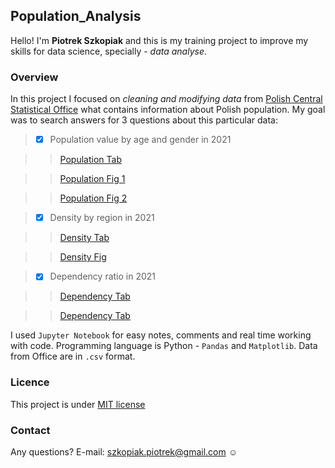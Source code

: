 ## Population_Analysis

Hello! I'm **Piotrek Szkopiak** and this is my training project to improve my skills for data science, specially - _data analyse_.

### Overview

In this project I focused on _cleaning and modifying data_ from [Polish Central Statistical Office](https://stat.gov.pl) what contains information about Polish population. My goal was to search answers for 3 questions about this particular data:

> - [x] Population value by age and gender in 2021

>> [Population Tab](https://github.com/szkopiakP/Population_Analysis/blob/main/Population_1.png)

>> [Population Fig 1](https://github.com/szkopiakP/Population_Analysis/blob/main/Population_2.png)

>> [Population Fig 2](https://github.com/szkopiakP/Population_Analysis/blob/main/Population_3.png)

> - [x] Density by region in 2021

>> [Density Tab](https://github.com/szkopiakP/Population_Analysis/blob/main/Density_1.png)

>> [Density Fig](https://github.com/szkopiakP/Population_Analysis/blob/main/Density_2.png)

> - [x] Dependency ratio in 2021

>> [Dependency Tab](https://github.com/szkopiakP/Population_Analysis/blob/main/Dependency_1.png)

>> [Dependency Tab](https://github.com/szkopiakP/Population_Analysis/blob/main/Dependency_1.png)
   
I used `Jupyter Notebook` for easy notes, comments and real time working with code. Programming language is Python - `Pandas` and `Matplotlib`. Data from Office are in `.csv` format.

### Licence

This project is under [MIT license](./LICENSE)

### Contact

Any questions? E-mail: [szkopiak.piotrek@gmail.com](szkopiak.piotrek@gmail.com) :relaxed:
